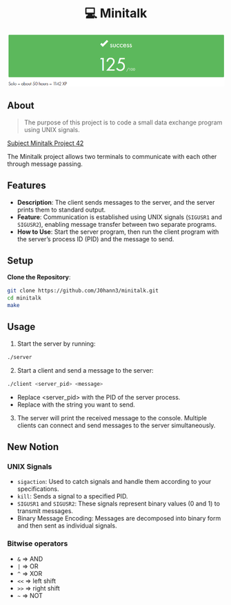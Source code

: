 <h1 align=center>💻 Minitalk</h1>
<p align="center">
  <img src="img/minitalk.png?raw=true" alt="Minitalk Project Image"/>
</p>

## About
>The purpose of this project is to code a small data exchange program
>using UNIX signals.

[Subject Minitalk Project 42](Minitalk.pdf)

The Minitalk project allows two terminals to communicate with each other through message passing.

## Features
- **Description**: The client sends messages to the server, and the server prints them to standard output.
- **Feature**: Communication is established using UNIX signals (`SIGUSR1` and `SIGUSR2`), enabling message transfer between two separate programs.
- **How to Use**: Start the server program, then run the client program with the server’s process ID (PID) and the message to send.

## Setup

**Clone the Repository**:

```bash
git clone https://github.com/J0hann3/minitalk.git
cd minitalk
make
```

## Usage

1. Start the server by running:
```bash
./server
```
2. Start a client and send a message to the server:
```bash
./client <server_pid> <message>
```
  - Replace <server_pid> with the PID of the server process.
  - Replace <message> with the string you want to send.
3. The server will print the received message to the console. Multiple clients can connect and send messages to the server simultaneously.

## New Notion

### UNIX Signals
- `sigaction`: Used to catch signals and handle them according to your specifications.
- `kill`: Sends a signal to a specified PID.
- `SIGUSR1` and `SIGUSR2`: These signals represent binary values (0 and 1) to transmit messages.
- Binary Message Encoding: Messages are decomposed into binary form and then sent as individual signals.

### Bitwise operators

- `&` => AND
- `|` => OR
- `^` => XOR
- `<<` => left shift
- `>>` => right shift
- `~` => NOT
